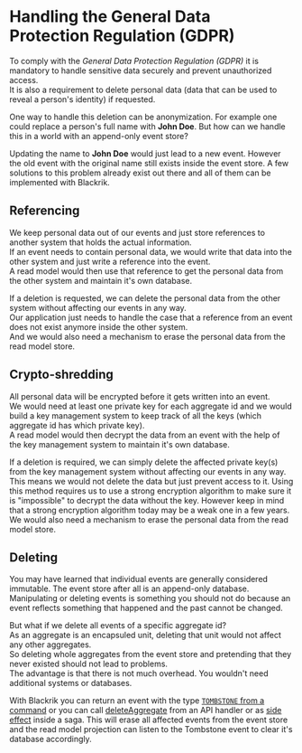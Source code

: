 # Handling the General Data Protection Regulation (GDPR)
To comply with the *General Data Protection Regulation (GDPR)* it is mandatory to handle sensitive data securely and prevent unauthorized access.  
It is also a requirement to delete personal data (data that can be used to reveal a person's identity) if requested.

One way to handle this deletion can be anonymization. For example one could replace a person's full name with **John Doe**.
But how can we handle this in a world with an append-only event store?

Updating the name to **John Doe** would just lead to a new event. However the old event with the original name still exists inside the event store.
A few solutions to this problem already exist out there and all of them can be implemented with Blackrik.

## Referencing
We keep personal data out of our events and just store references to another system that holds the actual information.  
If an event needs to contain personal data, we would write that data into the other system and just write a reference into the event.  
A read model would then use that reference to get the personal data from the other system and maintain it's own database.  

If a deletion is requested, we can delete the personal data from the other system without affecting our events in any way.  
Our application just needs to handle the case that a reference from an event does not exist anymore inside the other system.  
And we would also need a mechanism to erase the personal data from the read model store.

## Crypto-shredding
All personal data will be encrypted before it gets written into an event.  
We would need at least one private key for each aggregate id and we would build a key management system to keep track of all the keys (which aggregate id has which private key).  
A read model would then decrypt the data from an event with the help of the key management system to maintain it's own database.  

If a deletion is required, we can simply delete the affected private key(s) from the key management system without affecting our events in any way.  
This means we would not delete the data but just prevent access to it. Using this method requires us to use a strong encryption algorithm to make sure it is "impossible" to decrypt the data without the key. However keep in mind that a strong encryption algorithm today may be a weak one in a few years.  
We would also need a mechanism to erase the personal data from the read model store.

## Deleting
You may have learned that individual events are generally considered immutable. The event store after all is an append-only database. Manipulating or deleting events is something you should not do because an event reflects something that happened and the past cannot be changed.  

But what if we delete all events of a specific aggregate id?  
As an aggregate is an encapsuled unit, deleting that unit would not affect any other aggregates.  
So deleting whole aggregates from the event store and pretending that they never existed should not lead to problems.  
The advantage is that there is not much overhead. You wouldn't need additional systems or databases.  

With Blackrik you can return an event with the type [`TOMBSTONE` from a command](Aggregates#tombstone-event) or you can call [deleteAggregate](Blackrik#deleteAggregate) from an API handler or as [side effect](Sagas#sideeffects) inside a saga.
This will erase all affected events from the event store and the read model projection can listen to the Tombstone event to clear it's database accordingly.
